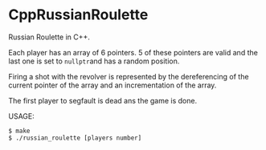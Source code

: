 # CppRussianRoulette

Russian Roulette in C++.

Each player has an array of 6 pointers.
5 of these pointers are valid and the last one is set to `nullptr`and has a random position.

Firing a shot with the revolver is represented by the dereferencing
of the current pointer of the array and an incrementation of the array.

The first player to segfault is dead ans the game is done.

USAGE:

```
$ make
$ ./russian_roulette [players number]
```
